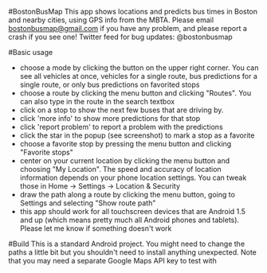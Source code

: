#BostonBusMap
This app shows locations and predicts bus times in Boston and nearby cities, using GPS info from the MBTA.
Please email bostonbusmap@gmail.com if you have any problem, and please report a crash if you see one! Twitter feed for bug updates: @bostonbusmap

#Basic usage
- choose a mode by clicking the button on the upper right corner. You can see all vehicles at once, vehicles for a single route, bus predictions for a single route, or only bus predictions on favorited stops
- choose a route by clicking the menu button and clicking "Routes". You can also type in the route in the search textbox
- click on a stop to show the next few buses that are driving by.
- click 'more info' to show more predictions for that stop
- click 'report problem' to report a problem with the predictions
- click the star in the popup (see screenshot) to mark a stop as a favorite
- choose a favorite stop by pressing the menu button and clicking "Favorite stops"
- center on your current location by clicking the menu button and choosing "My Location". The speed and accuracy of location information depends on your phone location settings. You can tweak those in Home -> Settings -> Location & Security
- draw the path along a route by clicking the menu button, going to Settings and selecting "Show route path"
- this app should work for all touchscreen devices that are Android 1.5 and up (which means pretty much all Android phones and tablets). Please let me know if something doesn't work

#Build
This is a standard Android project. You might need to change the paths a little bit but you shouldn't need to install anything unexpected.
Note that you may need a separate Google Maps API key to test with
